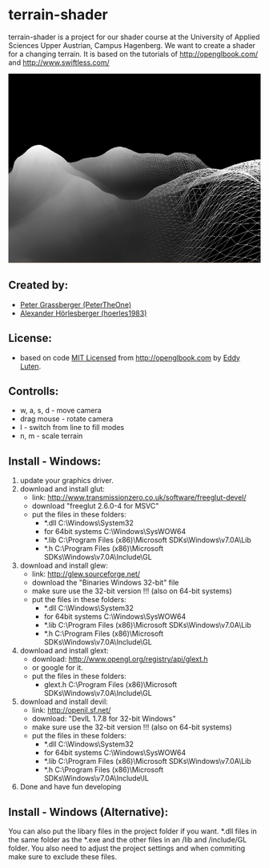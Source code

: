 terrain-shader
==============

terrain-shader is a project for our shader course at the
University of Applied Sciences Upper Austrian, Campus Hagenberg. 
We want to create a shader for a changing terrain. It is based on the 
tutorials of http://openglbook.com/ and http://www.swiftless.com/

![terrain-shader image](/result_images/001_terrain-shader_fill-line.png "001 terrain-shader")

Created by:
-----------
- [Peter Grassberger (PeterTheOne)](http://petergrassberger.com)
- [Alexander Hörlesberger (hoerles1983)](http://www.hoerles.com/)

License:
--------
- based on code [MIT Licensed](http://www.opensource.org/licenses/mit-license.php) 
	from http://openglbook.com by [Eddy Luten](https://twitter.com/#!/EddyLuten).

Controlls:
----------
- w, a, s, d	- move camera
- drag mouse	- rotate camera
- l				- switch from line to fill modes
- n, m			- scale terrain

Install - Windows:
------------------
1. update your graphics driver.
2. download and install glut:
	- link: http://www.transmissionzero.co.uk/software/freeglut-devel/
	- download "freeglut 2.6.0-4 for MSVC"
	- put the files in these folders:
		- *.dll					C:\Windows\System32
		- for 64bit systems		C:\Windows\SysWOW64
		- *.lib					C:\Program Files (x86)\Microsoft SDKs\Windows\v7.0A\Lib
		- *.h					C:\Program Files (x86)\Microsoft SDKs\Windows\v7.0A\Include\GL
3. download and install glew:
	- link: http://glew.sourceforge.net/
	- download the "Binaries Windows 32-bit" file
	- make sure use the 32-bit version !!! (also on 64-bit systems)
	- put the files in these folders:
		- *.dll					C:\Windows\System32
		- for 64bit systems		C:\Windows\SysWOW64
		- *.lib					C:\Program Files (x86)\Microsoft SDKs\Windows\v7.0A\Lib
		- *.h					C:\Program Files (x86)\Microsoft SDKs\Windows\v7.0A\Include\GL
4. download and install glext:
	- download: http://www.opengl.org/registry/api/glext.h
	- or google for it.
	- put the files in these folders:
		- glext.h				C:\Program Files (x86)\Microsoft SDKs\Windows\v7.0A\Include\GL
5. download and install devil:
	- link: http://openil.sf.net/
	- download: "DevIL 1.7.8 for 32-bit Windows"
	- make sure use the 32-bit version !!! (also on 64-bit systems)
	- put the files in these folders:
		- *.dll					C:\Windows\System32
		- for 64bit systems		C:\Windows\SysWOW64
		- *.lib					C:\Program Files (x86)\Microsoft SDKs\Windows\v7.0A\Lib
		- *.h					C:\Program Files (x86)\Microsoft SDKs\Windows\v7.0A\Include\IL
6. Done and have fun developing

Install - Windows (Alternative):
------------------------------
You can also put the libary files in the project folder if you want.
*.dll files in the same folder as the *.exe
and the other files in an /lib and /include/GL folder.
You also need to adjust the project settings and 
when commiting make sure to exclude these files.
